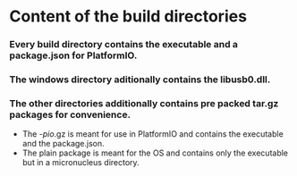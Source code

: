 # Content of the build directories
### Every build directory contains the executable and a package.json for PlatformIO.

### The windows directory aditionally contains the libusb0.dll.

### The other directories additionally contains pre packed tar.gz packages for convenience.
- The *-pio*.gz is meant for use in PlatformIO and contains the executable and the package.json.
- The plain package is meant for the OS and contains only the executable but in a micronucleus directory.

